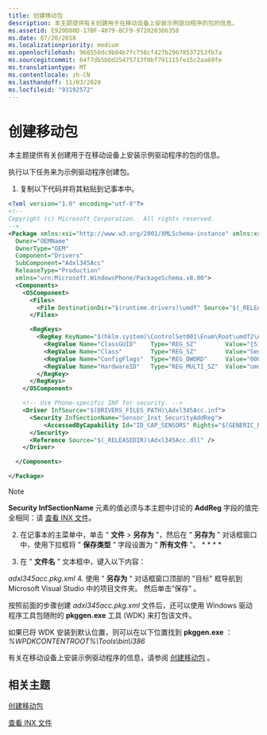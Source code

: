 ```yaml
---
title: 创建移动包
description: 本主题提供有关创建用于在移动设备上安装示例驱动程序的包的信息。
ms.assetid: E929D80D-17BF-4079-8CF9-972020306358
ms.date: 07/20/2018
ms.localizationpriority: medium
ms.openlocfilehash: 968550dc9b04b7fc750cf427b29678537253fb7a
ms.sourcegitcommit: 64f7db5bbd25475713f0bf791115fe15c2aa69fe
ms.translationtype: MT
ms.contentlocale: zh-CN
ms.lasthandoff: 11/03/2020
ms.locfileid: "93192572"
---
```

# <a name="creating-a-mobile-package"></a>创建移动包

本主题提供有关创建用于在移动设备上安装示例驱动程序的包的信息。

执行以下任务来为示例驱动程序创建包。

1. 复制以下代码并将其粘贴到记事本中。

```XML
<?xml version="1.0" encoding="utf-8"?>
<!--
Copyright (c) Microsoft Corporation.  All rights reserved.
-->
<Package xmlns:xsi="http://www.w3.org/2001/XMLSchema-instance" xmlns:xsd="http://www.w3.org/2001/XMLSchema"
  Owner="OEMName"
  OwnerType="OEM"
  Component="Drivers"
  SubComponent="Adxl345Acc"
  ReleaseType="Production"
  xmlns="urn:Microsoft.WindowsPhone/PackageSchema.v8.00">
  <Components>
    <OSComponent>
      <Files>
        <File DestinationDir="$(runtime.drivers)\umdf" Source="$(_RELEASEDIR)\Adxl345Acc.dll" />
      </Files>

      <RegKeys>
        <RegKey KeyName="$(hklm.system)\ControlSet001\Enum\Root\umdf2\Adxl345Acc">
          <RegValue Name="ClassGUID"    Type="REG_SZ"        Value="{5175D334-C371-4806-B3BA-71FD53C9258D}"  />
          <RegValue Name="Class"        Type="REG_SZ"        Value="Sensor" />
          <RegValue Name="ConfigFlags"  Type="REG_DWORD"     Value="00000020"  />
          <RegValue Name="HardwareID"   Type="REG_MULTI_SZ"  Value="umdf2\Adxl345Acc"  />
        </RegKey>
      </RegKeys>
    </OSComponent>

    <!-- Use Phone-specific INF for security. -->
    <Driver InfSource="$(DRIVERS_FILES_PATH)\Adxl345Acc.inf">
      <Security InfSectionName="Sensor_Inst_SecurityAddReg">
          <AccessedByCapability Id="ID_CAP_SENSORS" Rights="$(GENERIC_READ)$(GENERIC_EXECUTE)" />
      </Security>
      <Reference Source="$(_RELEASEDIR)\Adxl345Acc.dll" />
    </Driver>

  </Components>

</Package>
```

>[!NOTE]
> **Security InfSectionName** 元素的值必须与本主题中讨论的 **AddReg** 字段的值完全相同：请 [查看 INX 文件](review-and-revise-the-inf-file.md)。

2. 在记事本的主菜单中，单击 " **文件** &gt; **另存为** "，然后在 " **另存为** " 对话框窗口中，使用下拉框将 " **保存类型** " 字段设置为 " **所有文件** "。 * * * *

3. 在 " **文件名** " 文本框中，键入以下内容：

*adxl345acc.pkg.xml*
4. 使用 " **另存为** " 对话框窗口顶部的 "目标" 框导航到 Microsoft Visual Studio 中的项目文件夹。 然后单击“保存”  。

按照前面的步骤创建 *adxl345acc.pkg.xml* 文件后，还可以使用 Windows 驱动程序工具包随附的 **pkggen.exe** 工具 (WDK) 来打包该文件。

如果已将 WDK 安装到默认位置，则可以在以下位置找到 **pkggen.exe** ： *%WPDKCONTENTROOT%\Tools\bin\i386*

有关在移动设备上安装示例驱动程序的信息，请参阅 [创建移动包](/windows-hardware/drivers/sensors/creating-a-mobile-package) 。

## <a name="related-topics"></a>相关主题

[创建移动包](/windows-hardware/drivers/sensors/creating-a-mobile-package)

[查看 INX 文件](review-and-revise-the-inf-file.md)

